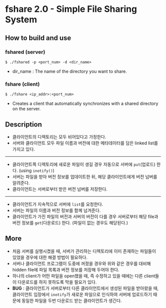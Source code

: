 # fshare 2.0 - Simple File Sharing System

## How to build and use

### fshared (server)

```
$ ./fshared -p <port_num> -d <dir_name>
```
- dir_name : The name of the directory you want to share.

### fshare (client)

```
$ ./fshare <ip_addr>:<port_num>
```
- Creates a client that automatically synchronizes with a shared directory on the server.

## Description

- 클라이언트의 디렉토리는 모두 비어있다고 가정한다.
- 서버와 클라이언트 모두 파일 이름과 버전에 대한 메타데이터를 담은 linked list를 가지고 있다.

---

- 클라이언트쪽 디렉토리에 새로운 파일이 생길 경우 자동으로 서버에 `put`(업로드) 한다. (using `inotify()`)
- 서버는 파일을 받아 버전 정보를 업데이트한 뒤, 해당 클라이언트에게 버전 넘버를 알려준다.
- 클라이언트는 서버로부터 받은 버전 넘버를 저장한다.

---

- 클라이언트가 지속적으로 서버에 `list`를 요청한다.
- 서버는 파일의 이름과 버전 정보를 함께 넘겨준다. 
- 클라이언트가 가진 파일의 버전과 서버의 버전이 다를 경우 서버로부터 해당 file과 버전 정보를 `get`(다운로드) 한다. (파일이 없는 경우도 해당된다.)


## More

-  처음 서버를 실행시켰을 때, 서버가 관리하는 디렉토리에 이미 존재하는 파일들이 있었을 경우에 대한 해결 방법이 필요하다.
- 서버나 클라이언트 프로그램이 도중에 꺼졌을 경우와 위와 같은 경우를 대비해 hidden file에 파일 목록과 버전 정보를 저장해 두어야 한다.
- 하나의 client가 어떤 파일을 open했을 때, 즉 수정하고 있을 때에는 다른 client들이 다운로드를 하지 못하도록 막을 필요가 있다.
- **BUG** : 클라이언트가 서버로부터 다른 클라이언트에서 생성된 파일을 받아왔을 때, 클라이언트 입장에서 `inotify`가 새로운 파일으로 인식하여 서버에 업로드하기 때문에 동일한 파일을 두번 다운로드 받는 클라이언트가 생긴다.